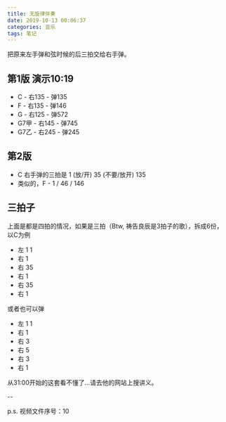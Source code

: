 ```yaml
---
title: 无旋律伴奏
date: 2019-10-13 00:06:37
categories: 音乐
tags: 笔记
---
```


把原来左手弹和弦时候的后三拍交给右手弹。

<!--more-->


## 第1版 演示10:19
- C - 右135 - 弹135
- F - 右135 - 弹146
- G - 右125 - 弹572
- G7甲 - 右145 - 弹745
- G7乙 - 右245 - 弹245

## 第2版
- C 右手弹的三拍是 1 (放/开) 35 (不要/放开) 135
- 类似的，F - 1 / 46 / 146

## 三拍子
上面是都是四拍的情况，如果是三拍（Btw, 祷告良辰是3拍子的歌），拆成6份，以C为例
- 左 1 1
- 右 1
- 右 35
- 右 1
- 右 35
- 右 1

或者也可以弹
- 左 1 1
- 右 1
- 右 3
- 右 5
- 右 3
- 右 1

从31:00开始的这套看不懂了…请去他的网站上搜讲义。

--

p.s. 视频文件序号：10
